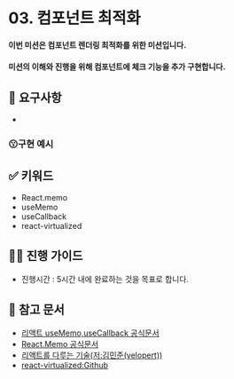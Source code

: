 # 03. 컴포넌트 최적화
#### 이번 미션은 컴포넌트 렌더링 최적화를 위한 미션입니다. 
#### 미션의 이해와 진행을 위해 컴포넌트에 체크 기능을 추가 구현합니다.
## 🎯 요구사항
- 


### 😗구현 예시


## ✅ 키워드
- React.memo
- useMemo
- useCallback
- react-virtualized

## 🧙‍♀️ 진행 가이드
- 진행시간 : 5시간 내에 완료하는 것을 목표로 합니다.

## 🔗 참고 문서
- [리액트 useMemo,useCallback 공식문서](https://legacy.reactjs.org/docs/hooks-reference.html#usecallback)
- [React.Memo 공식문서](https://legacy.reactjs.org/docs/react-api.html#reactmemo)
- [리액트를 다루는 기술(저:김민준(velopert))](https://thebook.io/080203/0374/)
- [react-virtualized:Github](https://github.com/bvaughn/react-virtualized)